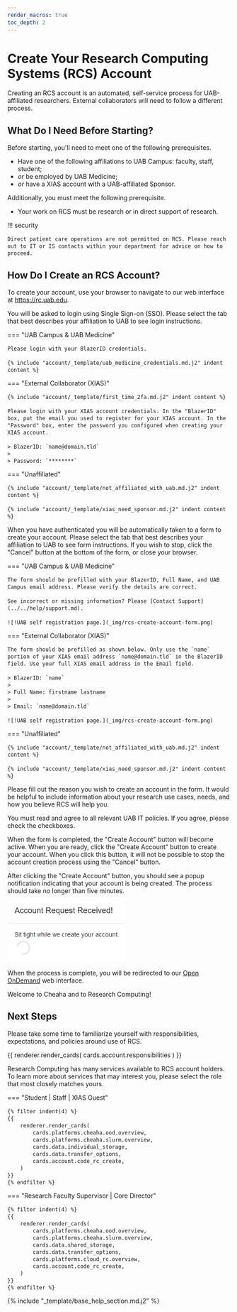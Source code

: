 ```yaml
---
render_macros: true
toc_depth: 2
---
```

# Create Your Research Computing Systems (RCS) Account

Creating an RCS account is an automated, self-service process for UAB-affiliated researchers. External collaborators will need to follow a different process.

## What Do I Need Before Starting?

Before starting, you'll need to meet one of the following prerequisites.

- Have one of the following affiliations to UAB Campus: faculty, staff, student;
- _or_ be employed by UAB Medicine;
- _or_ have a XIAS account with a UAB-affiliated Sponsor.

Additionally, you must meet the following prerequisite.

- Your work on RCS must be research or in direct support of research.

<!-- markdownlint-disable MD046 -->
!!! security

    Direct patient care operations are not permitted on RCS. Please reach out to IT or IS contacts within your department for advice on how to proceed.
<!-- markdownlint-enable MD046 -->

## How Do I Create an RCS Account?

To create your account, use your browser to navigate to our web interface at <https://rc.uab.edu>.

You will be asked to login using Single Sign-on (SSO). Please select the tab that best describes your affiliation to UAB to see login instructions.

<!-- markdownlint-disable MD046 -->
=== "UAB Campus & UAB Medicine"

    Please login with your BlazerID credentials.

    {% include "account/_template/uab_medicine_credentials.md.j2" indent content %}

=== "External Collaborator (XIAS)"

    {% include "account/_template/first_time_2fa.md.j2" indent content %}

    Please login with your XIAS account credentials. In the "BlazerID" box, put the email you used to register for your XIAS account. In the "Password" box, enter the password you configured when creating your XIAS account.

    > BlazerID: `name@domain.tld`
    >
    > Password: `********`

=== "Unaffiliated"

    {% include "account/_template/not_affiliated_with_uab.md.j2" indent content %}

    {% include "account/_template/xias_need_sponsor.md.j2" indent content %}
<!-- markdownlint-enable MD046 -->

When you have authenticated you will be automatically taken to a form to create your account. Please select the tab that best describes your affiliation to UAB to see form instructions. If you wish to stop, click the "Cancel" button at the bottom of the form, or close your browser.

<!-- markdownlint-disable MD046 -->
=== "UAB Campus & UAB Medicine"

    The form should be prefilled with your BlazerID, Full Name, and UAB Campus email address. Please verify the details are correct.

    See incorrect or missing information? Please [Contact Support](../../help/support.md).

    ![!UAB self registration page.](_img/rcs-create-account-form.png)

=== "External Collaborator (XIAS)"

    The form should be prefilled as shown below. Only use the `name` portion of your XIAS email address `name@domain.tld` in the BlazerID field. Use your full XIAS email address in the Email field.

    > BlazerID: `name`
    >
    > Full Name: firstname lastname
    >
    > Email: `name@domain.tld`

    ![!UAB self registration page.](_img/rcs-create-account-form.png)

=== "Unaffiliated"

    {% include "account/_template/not_affiliated_with_uab.md.j2" indent content %}

    {% include "account/_template/xias_need_sponsor.md.j2" indent content %}
<!-- markdownlint-enable MD046 -->

Please fill out the reason you wish to create an account in the form. It would be helpful to include information about your research use cases, needs, and how you believe RCS will help you.

You must read and agree to all relevant UAB IT policies. If you agree, please check the checkboxes.

When the form is completed, the "Create Account" button will become active. When you are ready, click the "Create Account" button to create your account. When you click this button, it will not be possible to stop the account creation process using the "Cancel" button.

After clicking the "Create Account" button, you should see a popup notification indicating that your account is being created. The process should take no longer than five minutes.

![!Account creation notification popup](_img/rcs-create-account-wait.png)

When the process is complete, you will be redirected to our [Open OnDemand](../../cheaha/open_ondemand/index.md) web interface.

Welcome to Cheaha and to Research Computing!

## Next Steps

Please take some time to familiarize yourself with responsibilities, expectations, and policies around use of RCS.

{{
    renderer.render_cards(
        cards.account.responsibilities
    )
}}

Research Computing has many services available to RCS account holders. To learn more about services that may interest you, please select the role that most closely matches yours.

<!-- markdownlint-disable MD046 -->
=== "Student | Staff | XIAS Guest"

    {% filter indent(4) %}
    {{
        renderer.render_cards(
            cards.platforms.cheaha.ood.overview,
            cards.platforms.cheaha.slurm.overview,
            cards.data.individual_storage,
            cards.data.transfer_options,
            cards.account.code_rc_create,
        )
    }}
    {% endfilter %}

=== "Research Faculty Supervisor | Core Director"

    {% filter indent(4) %}
    {{
        renderer.render_cards(
            cards.platforms.cheaha.ood.overview,
            cards.platforms.cheaha.slurm.overview,
            cards.data.shared_storage,
            cards.data.transfer_options,
            cards.platforms.cloud_rc.overview,
            cards.account.code_rc_create,
        )
    }}
    {% endfilter %}
<!-- markdownlint-enable MD046 -->

{% include "_template/base_help_section.md.j2" %}
